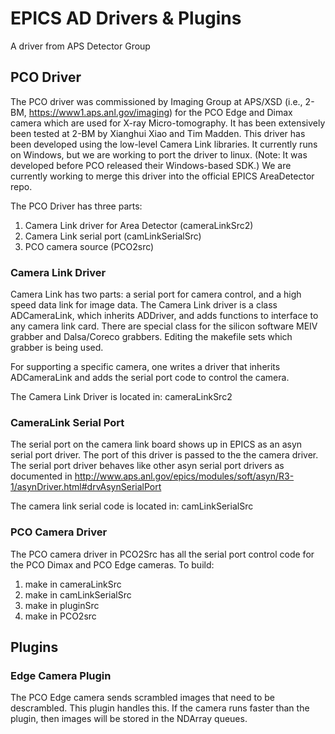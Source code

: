 
# EPICS AD Drivers & Plugins

A driver from APS Detector Group

## PCO Driver
The PCO driver was commissioned by Imaging Group at APS/XSD (i.e., 2-BM, https://www1.aps.anl.gov/imaging) for the PCO Edge and Dimax camera which are used for X-ray Micro-tomography. It has been extensively been tested at 2-BM by Xianghui Xiao and Tim Madden. This driver has been developed using the low-level Camera Link libraries. It currently runs on Windows, but we are working to port the driver to linux. (Note: It was developed before PCO released their Windows-based SDK.) We are currently working to merge this driver into the official EPICS AreaDetector repo. 

The PCO Driver has three parts:
1. Camera Link driver for Area Detector (cameraLinkSrc2)
2. Camera Link serial port (camLinkSerialSrc)
3. PCO camera source (PCO2src)

### Camera Link Driver 
Camera Link has two parts: a serial port for camera control, and a high speed data link for image data. The Camera Link driver is a class ADCameraLink, which inherits ADDriver, and adds functions to interface to any camera link card. There are special class for the silicon software MEIV grabber and Dalsa/Coreco grabbers. Editing the makefile sets which grabber is being used. 

For supporting a specific camera, one writes a driver that inherits ADCameraLink and adds the serial port code to control the camera.

The Camera Link Driver is located in: cameraLinkSrc2

### CameraLink Serial Port
The serial port on the camera link board shows up in EPICS as an asyn serial port driver. The port of this driver is passed to the the camera driver. The serial port driver behaves like other asyn serial port drivers as documented in
http://www.aps.anl.gov/epics/modules/soft/asyn/R3-1/asynDriver.html#drvAsynSerialPort

The camera link serial code is located in: camLinkSerialSrc


### PCO Camera Driver
The PCO camera driver in PCO2Src has all the serial port control code for the PCO Dimax and PCO Edge cameras. To build:
1. make in cameraLinkSrc
2. make in camLinkSerialSrc
3. make in pluginSrc
4. make in PCO2src


## Plugins

### Edge Camera Plugin
The PCO Edge camera sends scrambled images that need to be descrambled. This plugin handles this. If the camera runs faster than the plugin, then images will be stored in the NDArray queues.

